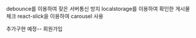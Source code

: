 debounce를 이용하여 잦은 서버통신 방지
localstorage를 이용하여 확인한 게시물 체크
react-slick을 이용하여 carousel 사용

추가구현 예정--
회원가입
